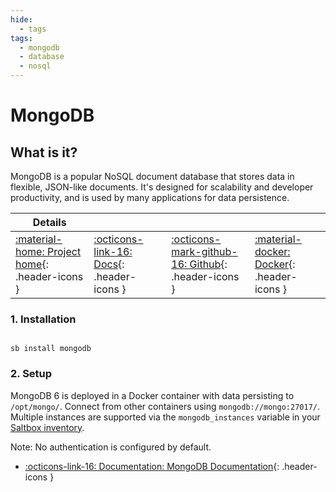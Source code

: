 ```yaml
---
hide:
  - tags
tags:
  - mongodb
  - database
  - nosql
---
```


# MongoDB

## What is it?

MongoDB is a popular NoSQL document database that stores data in flexible, JSON-like documents. It's designed for scalability and developer productivity, and is used by many applications for data persistence.

| Details     |             |             |             |
|-------------|-------------|-------------|-------------|
| [:material-home: Project home](https://www.mongodb.com/){: .header-icons } | [:octicons-link-16: Docs](https://www.mongodb.com/docs/){: .header-icons } | [:octicons-mark-github-16: Github](https://github.com/mongodb/mongo){: .header-icons } | [:material-docker: Docker](https://hub.docker.com/_/mongo){: .header-icons }|

### 1. Installation

``` shell

sb install mongodb

```

### 2. Setup

MongoDB 6 is deployed in a Docker container with data persisting to `/opt/mongo/`. Connect from other containers using `mongodb://mongo:27017/`. Multiple instances are supported via the `mongodb_instances` variable in your [Saltbox inventory](../saltbox/inventory/index.md).

Note: No authentication is configured by default.

- [:octicons-link-16: Documentation: MongoDB Documentation](https://www.mongodb.com/docs/){: .header-icons }

